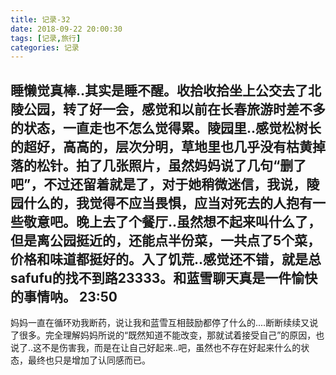 ```yaml
---
title: 记录-32
date: 2018-09-22 20:00:30
tags: [记录,旅行]
categories: 记录
---
```

睡懒觉真棒..其实是睡不醒。收拾收拾坐上公交去了北陵公园，转了好一会，感觉和以前在长春旅游时差不多的状态，一直走也不怎么觉得累。陵园里..感觉松树长的超好，高高的，层次分明，草地里也几乎没有枯黄掉落的松针。拍了几张照片，虽然妈妈说了几句“删了吧”，不过还留着就是了，对于她稍微迷信，我说，陵园什么的，我觉得不应当畏惧，应当对死去的人抱有一些敬意吧。晚上去了个餐厅..虽然想不起来叫什么了，但是离公园挺近的，还能点半份菜，一共点了5个菜，价格和味道都挺好的。入了饥荒..感觉还不错，就是总safufu的找不到路23333。和蓝雪聊天真是一件愉快的事情呐。
23:50
---
妈妈一直在循环劝我断药，说让我和蓝雪互相鼓励都停了什么的....断断续续又说了很多。完全理解妈妈所说的“既然知道不能改变，那就试着接受自己”的原因，也说了..这不是伤害我，而是在让自己好起来..吧，虽然也不存在好起来什么的状态，最终也只是增加了认同感而已。
